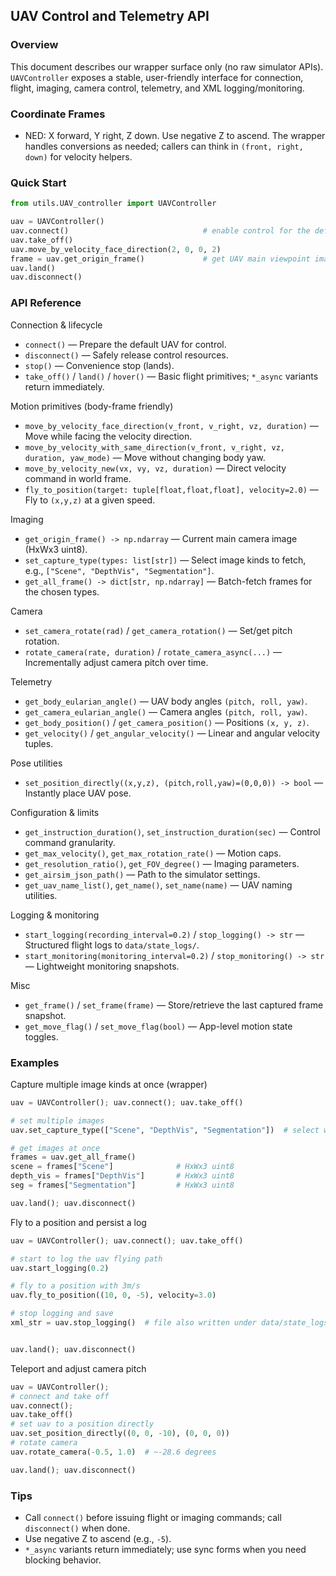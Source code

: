 ## UAV Control and Telemetry API

### Overview
This document describes our wrapper surface only (no raw simulator APIs). `UAVController` exposes a stable, user-friendly interface for connection, flight, imaging, camera control, telemetry, and XML logging/monitoring.

### Coordinate Frames
- NED: X forward, Y right, Z down. Use negative Z to ascend. The wrapper handles conversions as needed; callers can think in `(front, right, down)` for velocity helpers.

### Quick Start
```python
from utils.UAV_controller import UAVController

uav = UAVController()
uav.connect()                              # enable control for the default UAV
uav.take_off()
uav.move_by_velocity_face_direction(2, 0, 0, 2)
frame = uav.get_origin_frame()             # get UAV main viewpoint images (numpy HxWx3 uint8)
uav.land()
uav.disconnect()
```

### API Reference

Connection & lifecycle
- `connect()` — Prepare the default UAV for control.
- `disconnect()` — Safely release control resources.
- `stop()` — Convenience stop (lands).
- `take_off()` / `land()` / `hover()` — Basic flight primitives; `*_async` variants return immediately.

Motion primitives (body-frame friendly)
- `move_by_velocity_face_direction(v_front, v_right, vz, duration)` — Move while facing the velocity direction.
- `move_by_velocity_with_same_direction(v_front, v_right, vz, duration, yaw_mode)` — Move without changing body yaw.
- `move_by_velocity_new(vx, vy, vz, duration)` — Direct velocity command in world frame.
- `fly_to_position(target: tuple[float,float,float], velocity=2.0)` — Fly to `(x,y,z)` at a given speed.

Imaging
- `get_origin_frame() -> np.ndarray` — Current main camera image (HxWx3 uint8).
- `set_capture_type(types: list[str])` — Select image kinds to fetch, e.g., `["Scene", "DepthVis", "Segmentation"]`.
- `get_all_frame() -> dict[str, np.ndarray]` — Batch-fetch frames for the chosen types.

Camera
- `set_camera_rotate(rad)` / `get_camera_rotation()` — Set/get pitch rotation.
- `rotate_camera(rate, duration)` / `rotate_camera_async(...)` — Incrementally adjust camera pitch over time.

Telemetry
- `get_body_eularian_angle()` — UAV body angles `(pitch, roll, yaw)`.
- `get_camera_eularian_angle()` — Camera angles `(pitch, roll, yaw)`.
- `get_body_position()` / `get_camera_position()` — Positions `(x, y, z)`.
- `get_velocity()` / `get_angular_velocity()` — Linear and angular velocity tuples.

Pose utilities
- `set_position_directly((x,y,z), (pitch,roll,yaw)=(0,0,0)) -> bool` — Instantly place UAV pose.

Configuration & limits
- `get_instruction_duration()`, `set_instruction_duration(sec)` — Control command granularity.
- `get_max_velocity()`, `get_max_rotation_rate()` — Motion caps.
- `get_resolution_ratio()`, `get_FOV_degree()` — Imaging parameters.
- `get_airsim_json_path()` — Path to the simulator settings.
- `get_uav_name_list()`, `get_name()`, `set_name(name)` — UAV naming utilities.

Logging & monitoring
- `start_logging(recording_interval=0.2)` / `stop_logging() -> str` — Structured flight logs to `data/state_logs/`.
- `start_monitoring(monitoring_interval=0.2)` / `stop_monitoring() -> str` — Lightweight monitoring snapshots.

Misc
- `get_frame()` / `set_frame(frame)` — Store/retrieve the last captured frame snapshot.
- `get_move_flag()` / `set_move_flag(bool)` — App-level motion state toggles.

### Examples

Capture multiple image kinds at once (wrapper)
```python
uav = UAVController(); uav.connect(); uav.take_off()

# set multiple images
uav.set_capture_type(["Scene", "DepthVis", "Segmentation"])  # select wrapper-supported kinds

# get images at once
frames = uav.get_all_frame()
scene = frames["Scene"]              # HxWx3 uint8
depth_vis = frames["DepthVis"]       # HxWx3 uint8
seg = frames["Segmentation"]         # HxWx3 uint8

uav.land(); uav.disconnect()
```

Fly to a position and persist a log
```python
uav = UAVController(); uav.connect(); uav.take_off()

# start to log the uav flying path
uav.start_logging(0.2)

# fly to a position with 3m/s
uav.fly_to_position((10, 0, -5), velocity=3.0)

# stop logging and save
xml_str = uav.stop_logging()  # file also written under data/state_logs/


uav.land(); uav.disconnect()
```

Teleport and adjust camera pitch
```python
uav = UAVController(); 
# connect and take off
uav.connect(); 
uav.take_off()
# set uav to a position directly
uav.set_position_directly((0, 0, -10), (0, 0, 0))
# rotate camera
uav.rotate_camera(-0.5, 1.0)  # ~-28.6 degrees

uav.land(); uav.disconnect()
```

### Tips
- Call `connect()` before issuing flight or imaging commands; call `disconnect()` when done.
- Use negative Z to ascend (e.g., `-5`).
- `*_async` variants return immediately; use sync forms when you need blocking behavior.


